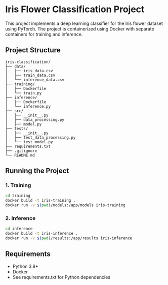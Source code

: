 # Iris Flower Classification Project

This project implements a deep learning classifier for the Iris flower dataset
using PyTorch. The project is containerized using Docker with separate
containers for training and inference.

## Project Structure

```
iris-classification/
├── data/
│   ├── iris_data.csv
│   ├── train_data.csv
│   └── inference_data.csv
├── training/
│   ├── Dockerfile
│   └── train.py
├── inference/
│   ├── Dockerfile
│   └── inference.py
├── src/
│   ├── __init__.py
│   ├── data_processing.py
│   ├── model.py
├── tests/
│   ├── __init__.py
│   ├── test_data_processing.py
│   └── test_model.py
├── requirements.txt
├── .gitignore
└── README.md
```

## Running the Project

### 1. Training

```bash
cd training
docker build -t iris-training .
docker run -v $(pwd)/models:/app/models iris-training
```

### 2. Inference

```bash
cd inference
docker build -t iris-inference .
docker run -v $(pwd)/results:/app/results iris-inference
```

## Requirements

- Python 3.8+
- Docker
- See requirements.txt for Python dependencies